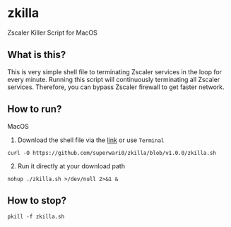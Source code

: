 # zkilla
Zscaler Killer Script for MacOS

## What is this?
This is very simple shell file to terminating Zscaler services in the loop for every minute. Running this script will continuously terminating all Zscaler services. Therefore, you can bypass Zscaler firewall to get faster network.


## How to run?
MacOS
1. Download the shell file via the [link](https://github.com/superwari0/zkilla/blob/v1.0.0/zkilla.sh) or use `Terminal` 
```
curl -O https://github.com/superwari0/zkilla/blob/v1.0.0/zkilla.sh
```
2. Run it directly at your download path 
```
nohup ./zkilla.sh >/dev/null 2>&1 &
```

## How to stop?
```
pkill -f zkilla.sh
```
